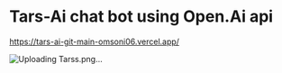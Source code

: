 # Tars-Ai chat bot using Open.Ai api 

https://tars-ai-git-main-omsoni06.vercel.app/


![Uploading Tarss.png…]()
